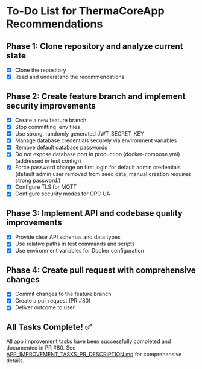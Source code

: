 # To-Do List for ThermaCoreApp Recommendations

## Phase 1: Clone repository and analyze current state
- [x] Clone the repository
- [x] Read and understand the recommendations

## Phase 2: Create feature branch and implement security improvements
- [x] Create a new feature branch
- [x] Stop committing .env files
- [x] Use strong, randomly generated JWT_SECRET_KEY
- [x] Manage database credentials securely via environment variables
- [x] Remove default database passwords
- [x] Do not expose database port in production (docker-compose.yml) (addressed in test config))
- [x] Force password change on first login for default admin credentials (default admin user removed from seed data, manual creation requires strong password.)
- [x] Configure TLS for MQTT
- [x] Configure security modes for OPC UA

## Phase 3: Implement API and codebase quality improvements
- [x] Provide clear API schemas and data types
- [x] Use relative paths in test commands and scripts
- [x] Use environment variables for Docker configuration

## Phase 4: Create pull request with comprehensive changes
- [x] Commit changes to the feature branch
- [x] Create a pull request (PR #80)
- [x] Deliver outcome to user

## All Tasks Complete! ✅

All app improvement tasks have been successfully completed and documented in PR #80. See [APP_IMPROVEMENT_TASKS_PR_DESCRIPTION.md](./APP_IMPROVEMENT_TASKS_PR_DESCRIPTION.md) for comprehensive details.

